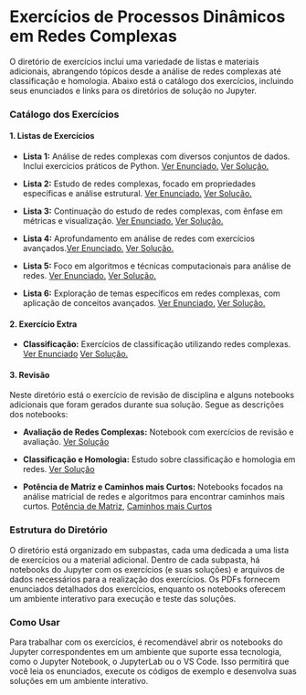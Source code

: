 # Exercícios de Processos Dinâmicos em Redes Complexas

O diretório de exercícios inclui uma variedade de listas e materiais adicionais, abrangendo tópicos desde a análise de redes complexas até classificação e homologia. Abaixo está o catálogo dos exercícios, incluindo seus enunciados e links para os diretórios de solução no Jupyter.

### Catálogo dos Exercícios

#### 1. **Listas de Exercícios**

   - **Lista 1:** Análise de redes complexas com diversos conjuntos de dados. Inclui exercícios práticos de Python. [Ver Enunciado.](./List-1/list-1.pdf) [Ver Solução.](./List-1/Exercise-List-1.ipynb)

   - **Lista 2:** Estudo de redes complexas, focado em propriedades específicas e análise estrutural. [Ver Enunciado.](./List-2/list-2.pdf) [Ver Solução.](./List-2/Exercise-List-2.ipynb)

   - **Lista 3:** Continuação do estudo de redes complexas, com ênfase em métricas e visualização. [Ver Enunciado.](./List-3/list-3.pdf) [Ver Solução.](./List-3/Exercise-List-3.ipynb)

   - **Lista 4:** Aprofundamento em análise de redes com exercícios avançados.[Ver Enunciado.](./List-4/list-4.pdf) [Ver Solução.](./List-4/Exercise-List-4.ipynb)

   - **Lista 5:** Foco em algoritmos e técnicas computacionais para análise de redes. [Ver Enunciado.](./List-5/list-5.pdf) [Ver Solução.](./List-5/Exercise-List-5.ipynb)

   - **Lista 6:** Exploração de temas específicos em redes complexas, com aplicação de conceitos avançados. [Ver Enunciado.](./List-6/list-6.pdf) [Ver Solução.](./List-6/Exercise-List-6.ipynb)


#### 2. **Exercício Extra**

   - **Classificação:** Exercícios de classificação utilizando redes complexas. [Ver Enunciado](./Extra/projeto-classificacao.pdf) [Ver Solução.](./Extra/classification-exercise.ipynb)


#### 3. **Revisão**

Neste diretório está o exercício de revisão de disciplina e alguns notebooks adicionais que foram gerados durante sua solução. Segue as descrições dos notebooks:

   - **Avaliação de Redes Complexas:** Notebook com exercícios de revisão e avaliação. [Ver Solução](./Review/Avaliaç╞oRedesComplexas.ipynb)

   - **Classificação e Homologia:** Estudo sobre classificação e homologia em redes. [Ver Solução](./Review/ClasssificationAndHomology.ipynb)

   - **Potência de Matriz e Caminhos mais Curtos:** Notebooks focados na análise matricial de redes e algoritmos para encontrar caminhos mais curtos. [Potência de Matriz](./Review/MatrixPower.ipynb), [Caminhos mais Curtos](./Review/ShortestMatrix.ipynb)

### Estrutura do Diretório
O diretório está organizado em subpastas, cada uma dedicada a uma lista de exercícios ou a material adicional. Dentro de cada subpasta, há notebooks do Jupyter com os exercícios (e suas soluções) e arquivos de dados necessários para a realização dos exercícios. Os PDFs fornecem enunciados detalhados dos exercícios, enquanto os notebooks oferecem um ambiente interativo para execução e teste das soluções.

### Como Usar
Para trabalhar com os exercícios, é recomendável abrir os notebooks do Jupyter correspondentes em um ambiente que suporte essa tecnologia, como o Jupyter Notebook, o JupyterLab ou o VS Code. Isso permitirá que você leia os enunciados, execute os códigos de exemplo e desenvolva suas soluções em um ambiente interativo.
